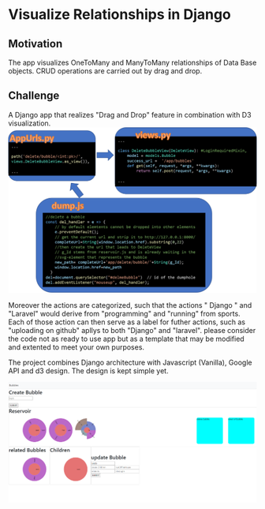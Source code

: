 # Visualize Relationships in Django


## Motivation
The app visualizes OneToMany and ManyToMany relationships of Data Base objects.  CRUD operations are carried out by drag and drop. 

## Challenge
A Django app that realizes "Drag and Drop" feature in combination with D3 visualization. 
![Events](pics/dataflowDragDrop.png?raw=true "Events")


Moreover the actions are categorized, such that the actions " Django " and "Laravel"  would derive from "programming" and "running" from sports. 
Each of those action can then serve as a label for futher actions, such as "uploading on github" apllys to both "Django" and "laravel". 
please consider the code not as ready to use app but as a template that may be modified and extented to meet your own purposes. 


The project combines Django architecture with Javascript (Vanilla), Google API and d3 design.
The design is kept simple yet.

![Details](pics/screen.png?raw=true "Details")
